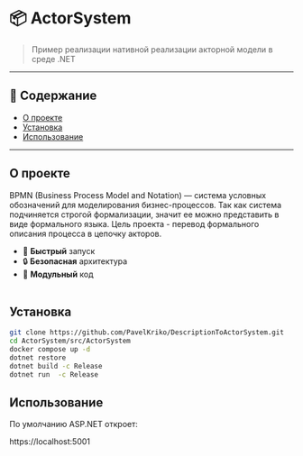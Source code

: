 # 📦 ActorSystem

> Пример реализации нативной реализации акторной модели в среде .NET

---

## 📑 Содержание

- [О проекте](#о-проекте)
- [Установка](#установка)
- [Использование](#использование)
---

## О проекте

BPMN (Business Process Model and Notation) — система условных обозначений для моделирования бизнес-процессов. Так как система подчиняется строгой формализации, значит ее можно представить в виде формального языка. Цель проекта - перевод формального описания процесса в цепочку акторов.

- 🚀 **Быстрый** запуск
- 🔒 **Безопасная** архитектура
- 🧩 **Модульный** код  
  <br>

## Установка

```bash
git clone https://github.com/PavelKriko/DescriptionToActorSystem.git
cd ActorSystem/src/ActorSystem
docker compose up -d
dotnet restore          
dotnet build -c Release 
dotnet run  -c Release  
```

## Использование

По умолчанию ASP.NET откроет:

https://localhost:5001


